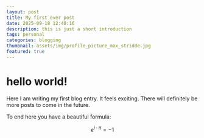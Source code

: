 ```yaml
---
layout: post
title: My first ever post
date: 2025-09-18 12:40:16
description: this is just a short introduction
tags: personal
categories: blogging
thumbnail: assets/img/profile_picture_max_stridde.jpg
featured: true
---
```


# hello world!

Here I am writing my first blog entry. It feels exciting.
There will definitely be more posts to come in the future.

To end here you have a beautiful formula:

$$
e^{i \cdot \pi} = -1
$$

